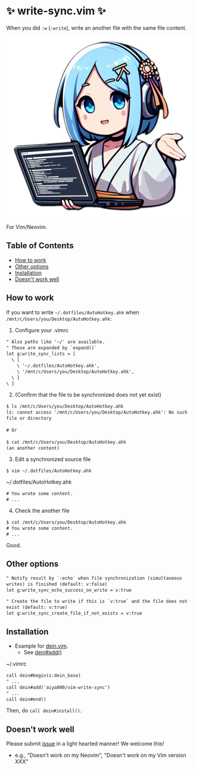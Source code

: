 # :sparkles: write-sync.vim :sparkles:

When you did `:w` (`:write`), write an another file with the same file content.

![](./readme/logo.png)

For Vim/Neovim.

## **Table of Contents**

- [How to work](#how-to-work)
- [Other options](#other-options)
- [Installation](#installation)
- [Doesn't work well](#doesnt-work-well)

## How to work

If you want to write `~/.dotfiles/AutoHotkey.ahk` when `/mnt/c/Users/you/Desktop/AutoHotkey.ahk`:

1. Configure your .vimrc

```vim
" Also paths like '~/' are available.
" These are expanded by `expand()`
let g:write_sync_lists = [
  \ [
    \ '~/.dotfiles/AutoHotkey.ahk',
    \ '/mnt/c/Users/you/Desktop/AutoHotkey.ahk',
  \ ]
\ ]
```

2. (Confirm that the file to be synchronized does not yet exist)

```shell-session
$ ls /mnt/c/Users/you/Desktop/AutoHotkey.ahk
ls: cannot access '/mnt/c/Users/you/Desktop/AutoHotkey.ahk': No such file or directory

# Or

$ cat /mnt/c/Users/you/Desktop/AutoHotkey.ahk
(an another content)
```

3. Edit a synchronized source file

```shell-session
$ vim ~/.dotfiles/AutoHotkey.ahk
```

~/.dotfiles/AutoHotkey.ahk
```ahk
# You wrote some content.
# ...
```

4. Check the another file

```shell-session
$ cat /mnt/c/Users/you/Desktop/AutoHotkey.ahk
# You wrote some content.
# ...
```

Good.

## Other options

```vim
" Notify result by `:echo` when file synchronization (simultaneous writes) is finished (default: v:false)
let g:write_sync_echo_success_on_write = v:true
```

```vim
" Create the file to write if this is `v:true` and the file does not exist (default: v:true)
let g:write_sync_create_file_if_not_exists = v:true
```

## Installation

- Example for [dein.vim](https://github.com/Shougo/dein.vim).
    - See [dein#add()](https://github.com/Shougo/dein.vim/blob/master/doc/dein.txt#L114)

~/.vimrc
```vim
call dein#begin(s:dein_base)
" ...
call dein#add('aiya000/vim-write-sync')
" ...
call dein#end()
```

Then, do `call dein#install()`.

## Doesn't work well

Please submit [issue](https://github.com/aiya000/vim-write-sync/issues/new) in a light hearted manner!
We welcome this!

- e.g., "Doesn't work on my Neovim", "Doesn't work on my Vim version XXX"
